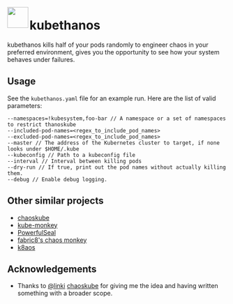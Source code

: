 <img src="https://github.com/berkay-dincer/kubethanos/blob/master/kubethanos.png" align="left" height="48" width="48"></a>

# kubethanos
kubethanos kills half of your pods randomly to engineer chaos in your preferred environment, gives you the opportunity to see how your system behaves under failures. 

## Usage

See the `kubethanos.yaml` file for an example run. Here are the list of valid parameters:

```
--namespaces=!kubesystem,foo-bar // A namespace or a set of namespaces to restrict thanoskube
--included-pod-names=<regex_to_include_pod_names>
--excluded-pod-names=<regex_to_include_pod_names>
--master // The address of the Kubernetes cluster to target, if none looks under $HOME/.kube
--kubeconfig // Path to a kubeconfig file
--interval // Interval between killing pods
--dry-run // If true, print out the pod names without actually killing them.
--debug // Enable debug logging.
```

## Other similar projects

* [chaoskube](https://github.com/linki/chaoskube)
* [kube-monkey](https://github.com/asobti/kube-monkey)
* [PowerfulSeal](https://github.com/bloomberg/powerfulseal)
* [fabric8's chaos monkey](https://fabric8.io/guide/chaosMonkey.html)
* [k8aos](https://github.com/AlexsJones/k8aos)

## Acknowledgements

* Thanks to [@linki](https://github.com/linki) [chaoskube](https://github.com/linki/chaoskube) for giving me the idea and having written something with a broader scope.
